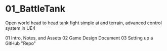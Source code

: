 # 01_BattleTank
Open world head to head tank fight simple ai and terrain, advanced control system in UE4

01 Intro, Notes, and Assets
02 Game Design Document
03 Setting up a GitHub "Repo"
